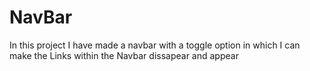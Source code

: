 # NavBar
In this project I have made a navbar with a toggle option in which I can make the Links within the Navbar dissapear and appear
